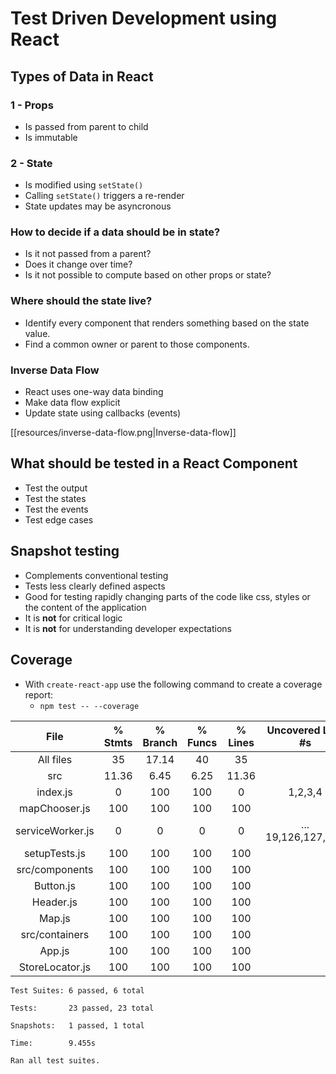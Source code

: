 # Test Driven Development using React

## Types of Data in React

### 1 - Props

* Is passed from parent to child
* Is immutable

### 2 - State

* Is modified using `setState()`
* Calling `setState()` triggers a re-render
* State updates may be asyncronous

### How to decide if a data should be in state?

* Is it not passed from a parent?
* Does it change over time?
* Is it not possible to compute based on other props or state?

### Where should the state live?

* Identify every component that renders something based on the state value.
* Find a common owner or parent to those components.

### Inverse Data Flow

* React uses one-way data binding
* Make data flow explicit
* Update state using callbacks (events)

[[resources/inverse-data-flow.png|Inverse-data-flow]]

## What should be tested in a React Component

* Test the output
* Test the states
* Test the events
* Test edge cases

## Snapshot testing

* Complements conventional testing
* Tests less clearly defined aspects
* Good for testing rapidly changing parts of the code like css, styles or the content of the application
* It is **not** for critical logic
* It is **not** for understanding developer expectations

## Coverage

* With `create-react-app` use the following command to create a coverage report:
  * `npm test -- --coverage`

| File               |  % Stmts | % Branch |  % Funcs |  % Lines | Uncovered Line #s |
| :----------------: | :------: | :------: | :------: | :------: | :---------------: |
| All files          |       35 |    17.14 |       40 |       35 |                   |
|  src               |    11.36 |     6.45 |     6.25 |    11.36 |                   |
|   index.js         |        0 |      100 |      100 |        0 |           1,2,3,4 |
|   mapChooser.js    |      100 |      100 |      100 |      100 |                   |
|   serviceWorker.js |        0 |        0 |        0 |        0 |... 19,126,127,128 |
|   setupTests.js    |      100 |      100 |      100 |      100 |                   |
|  src/components    |      100 |      100 |      100 |      100 |                   |
|   Button.js        |      100 |      100 |      100 |      100 |                   |
|   Header.js        |      100 |      100 |      100 |      100 |                   |
|   Map.js           |      100 |      100 |      100 |      100 |                   |
|  src/containers    |      100 |      100 |      100 |      100 |                   |
|   App.js           |      100 |      100 |      100 |      100 |                   |
|   StoreLocator.js  |      100 |      100 |      100 |      100 |                   |


`Test Suites: 6 passed, 6 total`

`Tests:       23 passed, 23 total`

`Snapshots:   1 passed, 1 total`

`Time:        9.455s`

`Ran all test suites.`